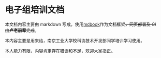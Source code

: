 # 电子组培训文档

本文档内容主要由 markdown 写成，使用[mdbook](https://rust-lang.github.io/mdBook)作为文档框架~~，网页部署及 CI 由**卢老前辈**完成~~。

本内容主要是用来给，南京工业大学校科协技术开发部同学培训学习使用。

本人能力有限，内容肯定存在错误和不足，欢迎大家指正。
